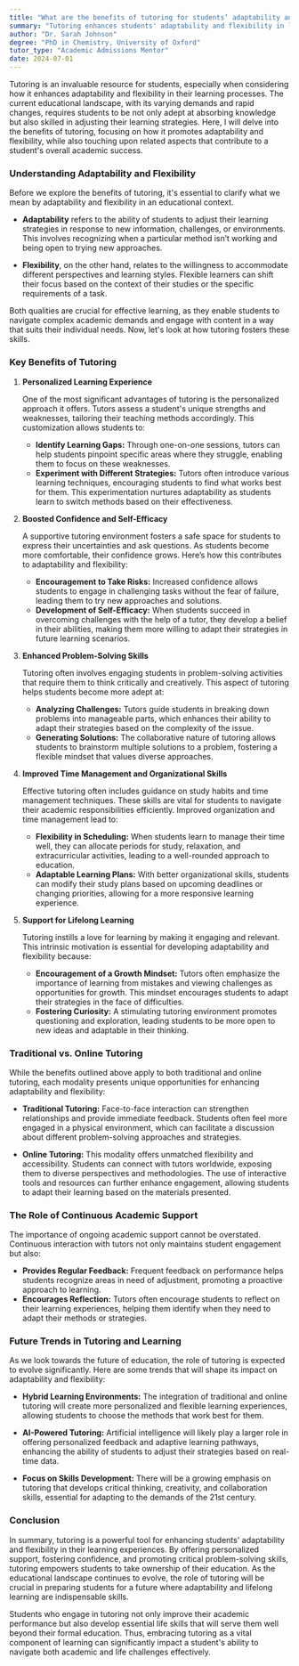 ```yaml
---
title: "What are the benefits of tutoring for students’ adaptability and flexibility?"
summary: "Tutoring enhances students' adaptability and flexibility in learning, helping them adjust strategies to succeed in a dynamic educational environment."
author: "Dr. Sarah Johnson"
degree: "PhD in Chemistry, University of Oxford"
tutor_type: "Academic Admissions Mentor"
date: 2024-07-01
---
```


Tutoring is an invaluable resource for students, especially when considering how it enhances adaptability and flexibility in their learning processes. The current educational landscape, with its varying demands and rapid changes, requires students to be not only adept at absorbing knowledge but also skilled in adjusting their learning strategies. Here, I will delve into the benefits of tutoring, focusing on how it promotes adaptability and flexibility, while also touching upon related aspects that contribute to a student's overall academic success.

### Understanding Adaptability and Flexibility

Before we explore the benefits of tutoring, it's essential to clarify what we mean by adaptability and flexibility in an educational context. 

- **Adaptability** refers to the ability of students to adjust their learning strategies in response to new information, challenges, or environments. This involves recognizing when a particular method isn’t working and being open to trying new approaches.
  
- **Flexibility**, on the other hand, relates to the willingness to accommodate different perspectives and learning styles. Flexible learners can shift their focus based on the context of their studies or the specific requirements of a task.

Both qualities are crucial for effective learning, as they enable students to navigate complex academic demands and engage with content in a way that suits their individual needs. Now, let's look at how tutoring fosters these skills.

### Key Benefits of Tutoring

1. **Personalized Learning Experience**

   One of the most significant advantages of tutoring is the personalized approach it offers. Tutors assess a student's unique strengths and weaknesses, tailoring their teaching methods accordingly. This customization allows students to:

   - **Identify Learning Gaps:** Through one-on-one sessions, tutors can help students pinpoint specific areas where they struggle, enabling them to focus on these weaknesses.
   - **Experiment with Different Strategies:** Tutors often introduce various learning techniques, encouraging students to find what works best for them. This experimentation nurtures adaptability as students learn to switch methods based on their effectiveness.

2. **Boosted Confidence and Self-Efficacy**

   A supportive tutoring environment fosters a safe space for students to express their uncertainties and ask questions. As students become more comfortable, their confidence grows. Here’s how this contributes to adaptability and flexibility:

   - **Encouragement to Take Risks:** Increased confidence allows students to engage in challenging tasks without the fear of failure, leading them to try new approaches and solutions.
   - **Development of Self-Efficacy:** When students succeed in overcoming challenges with the help of a tutor, they develop a belief in their abilities, making them more willing to adapt their strategies in future learning scenarios.

3. **Enhanced Problem-Solving Skills**

   Tutoring often involves engaging students in problem-solving activities that require them to think critically and creatively. This aspect of tutoring helps students become more adept at:

   - **Analyzing Challenges:** Tutors guide students in breaking down problems into manageable parts, which enhances their ability to adapt their strategies based on the complexity of the issue.
   - **Generating Solutions:** The collaborative nature of tutoring allows students to brainstorm multiple solutions to a problem, fostering a flexible mindset that values diverse approaches.

4. **Improved Time Management and Organizational Skills**

   Effective tutoring often includes guidance on study habits and time management techniques. These skills are vital for students to navigate their academic responsibilities efficiently. Improved organization and time management lead to:

   - **Flexibility in Scheduling:** When students learn to manage their time well, they can allocate periods for study, relaxation, and extracurricular activities, leading to a well-rounded approach to education.
   - **Adaptable Learning Plans:** With better organizational skills, students can modify their study plans based on upcoming deadlines or changing priorities, allowing for a more responsive learning experience.

5. **Support for Lifelong Learning**

   Tutoring instills a love for learning by making it engaging and relevant. This intrinsic motivation is essential for developing adaptability and flexibility because:

   - **Encouragement of a Growth Mindset:** Tutors often emphasize the importance of learning from mistakes and viewing challenges as opportunities for growth. This mindset encourages students to adapt their strategies in the face of difficulties.
   - **Fostering Curiosity:** A stimulating tutoring environment promotes questioning and exploration, leading students to be more open to new ideas and adaptable in their thinking.

### Traditional vs. Online Tutoring

While the benefits outlined above apply to both traditional and online tutoring, each modality presents unique opportunities for enhancing adaptability and flexibility:

- **Traditional Tutoring:** Face-to-face interaction can strengthen relationships and provide immediate feedback. Students often feel more engaged in a physical environment, which can facilitate a discussion about different problem-solving approaches and strategies.

- **Online Tutoring:** This modality offers unmatched flexibility and accessibility. Students can connect with tutors worldwide, exposing them to diverse perspectives and methodologies. The use of interactive tools and resources can further enhance engagement, allowing students to adapt their learning based on the materials presented.

### The Role of Continuous Academic Support

The importance of ongoing academic support cannot be overstated. Continuous interaction with tutors not only maintains student engagement but also:

- **Provides Regular Feedback:** Frequent feedback on performance helps students recognize areas in need of adjustment, promoting a proactive approach to learning.
- **Encourages Reflection:** Tutors often encourage students to reflect on their learning experiences, helping them identify when they need to adapt their methods or strategies.

### Future Trends in Tutoring and Learning

As we look towards the future of education, the role of tutoring is expected to evolve significantly. Here are some trends that will shape its impact on adaptability and flexibility:

- **Hybrid Learning Environments:** The integration of traditional and online tutoring will create more personalized and flexible learning experiences, allowing students to choose the methods that work best for them.
  
- **AI-Powered Tutoring:** Artificial intelligence will likely play a larger role in offering personalized feedback and adaptive learning pathways, enhancing the ability of students to adjust their strategies based on real-time data.

- **Focus on Skills Development:** There will be a growing emphasis on tutoring that develops critical thinking, creativity, and collaboration skills, essential for adapting to the demands of the 21st century.

### Conclusion

In summary, tutoring is a powerful tool for enhancing students' adaptability and flexibility in their learning experiences. By offering personalized support, fostering confidence, and promoting critical problem-solving skills, tutoring empowers students to take ownership of their education. As the educational landscape continues to evolve, the role of tutoring will be crucial in preparing students for a future where adaptability and lifelong learning are indispensable skills. 

Students who engage in tutoring not only improve their academic performance but also develop essential life skills that will serve them well beyond their formal education. Thus, embracing tutoring as a vital component of learning can significantly impact a student's ability to navigate both academic and life challenges effectively.
    
